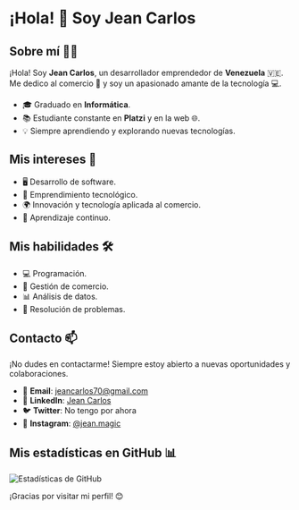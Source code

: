 # ¡Hola! 👋 Soy Jean Carlos

## Sobre mí 🧑‍💻

¡Hola! Soy **Jean Carlos**, un desarrollador emprendedor de **Venezuela** 🇻🇪. Me dedico al comercio 🛒 y soy un apasionado amante de la tecnología 💻. 

- 🎓 Graduado en **Informática**.
- 📚 Estudiante constante en **Platzi** y en la web 🌐.
- 💡 Siempre aprendiendo y explorando nuevas tecnologías.

## Mis intereses 🌟

- 🖥️ Desarrollo de software.
- 🚀 Emprendimiento tecnológico.
- 🌍 Innovación y tecnología aplicada al comercio.
- 📖 Aprendizaje continuo.

## Mis habilidades 🛠️

- 💻 Programación.
- 🛒 Gestión de comercio.
- 📊 Análisis de datos.
- 🔧 Resolución de problemas.

## Contacto 📫

¡No dudes en contactarme! Siempre estoy abierto a nuevas oportunidades y colaboraciones.

- 📧 **Email**: [jeancarlos70@gmail.com](mailto:jeancarlos70@gmal.com)
- 💼 **LinkedIn**: [Jean Carlos](https://www.linkedin.com/in/jeanmaster/)
- 🐦 **Twitter**: No tengo por ahora
- 📸 **Instagram**: [@jean.magic](https://www.instagram.com/jean.magic/)

## Mis estadísticas en GitHub 📊

![Estadísticas de GitHub](https://github-readme-stats.vercel.app/api?username=tuusuario&show_icons=true&theme=radical)

¡Gracias por visitar mi perfil! 😊
